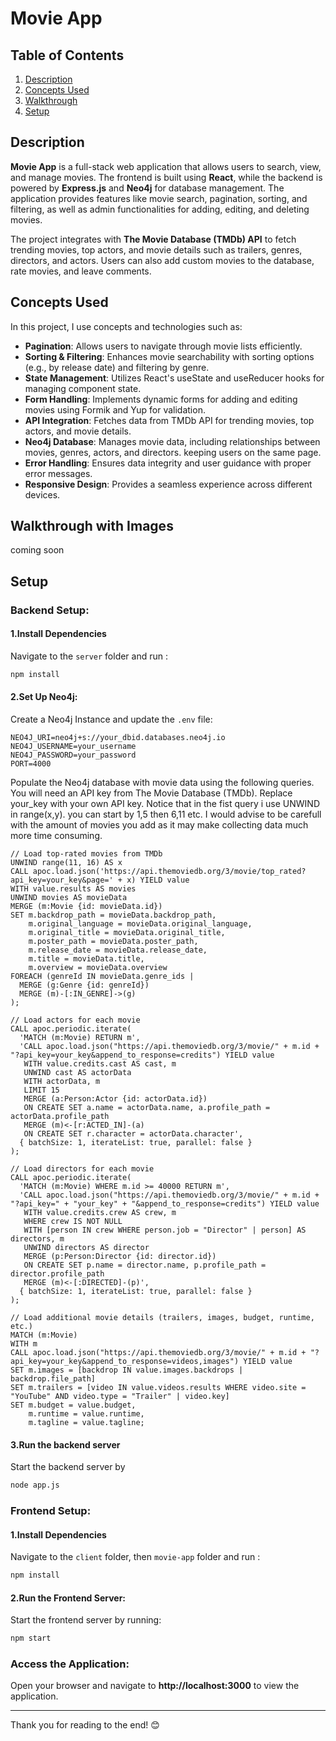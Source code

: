 # Movie App

## Table of Contents
1. [Description](#description)
2. [Concepts Used](#concepts-used)
3. [Walkthrough](#walkthrough)
4. [Setup](#setup)

## Description
**Movie App** is a full-stack web application that allows users to search, view, and manage movies. The frontend is built using **React**, while the backend is powered by **Express.js** and **Neo4j** for database management. The application provides features like movie search, pagination, sorting, and filtering, as well as admin functionalities for adding, editing, and deleting movies.

The project integrates with **The Movie Database (TMDb) API** to fetch trending movies, top actors, and movie details such as trailers, genres, directors, and actors. Users can also add custom movies to the database, rate movies, and leave comments.

## Concepts Used
In this project, I use concepts and technologies such as:
- **Pagination**: Allows users to navigate through movie lists efficiently.
- **Sorting & Filtering**: Enhances movie searchability with sorting options (e.g., by release date) and filtering by genre.
- **State Management**: Utilizes React's useState and useReducer hooks for managing component state.
- **Form Handling**: Implements dynamic forms for adding and editing movies using Formik and Yup for validation.
- **API Integration**: Fetches data from TMDb API for trending movies, top actors, and movie details.
- **Neo4j Database**: Manages movie data, including relationships between movies, genres, actors, and directors. keeping users on the same page.
- **Error Handling**: Ensures data integrity and user guidance with proper error messages.
- **Responsive Design**: Provides a seamless experience across different devices.

## Walkthrough with Images
 coming soon
## Setup

### Backend Setup:
#### 1.Install Dependencies
Navigate to the `server` folder and run :
```bash
npm install
```
#### 2.Set Up Neo4j:
Create a Neo4j Instance and update the `.env` file:
```env
NEO4J_URI=neo4j+s://your_dbid.databases.neo4j.io
NEO4J_USERNAME=your_username
NEO4J_PASSWORD=your_password
PORT=4000
```
Populate the Neo4j database with movie data using the following queries. You will need an API key from The Movie Database (TMDb). Replace your_key with your own API key.
Notice that in the fist query i use UNWIND in range(x,y). you can start by 1,5 then 6,11 etc. I would advise to be carefull with the amount of movies you add as it may make collecting data much more time consuming. 

```cypher
// Load top-rated movies from TMDb
UNWIND range(11, 16) AS x
CALL apoc.load.json('https://api.themoviedb.org/3/movie/top_rated?api_key=your_key&page=' + x) YIELD value
WITH value.results AS movies
UNWIND movies AS movieData
MERGE (m:Movie {id: movieData.id})
SET m.backdrop_path = movieData.backdrop_path,
    m.original_language = movieData.original_language,
    m.original_title = movieData.original_title,
    m.poster_path = movieData.poster_path,
    m.release_date = movieData.release_date,
    m.title = movieData.title,
    m.overview = movieData.overview
FOREACH (genreId IN movieData.genre_ids |
  MERGE (g:Genre {id: genreId})
  MERGE (m)-[:IN_GENRE]->(g)
);

// Load actors for each movie
CALL apoc.periodic.iterate(
  'MATCH (m:Movie) RETURN m',
  'CALL apoc.load.json("https://api.themoviedb.org/3/movie/" + m.id + "?api_key=your_key&append_to_response=credits") YIELD value
   WITH value.credits.cast AS cast, m
   UNWIND cast AS actorData
   WITH actorData, m
   LIMIT 15
   MERGE (a:Person:Actor {id: actorData.id})
   ON CREATE SET a.name = actorData.name, a.profile_path = actorData.profile_path
   MERGE (m)<-[r:ACTED_IN]-(a)
   ON CREATE SET r.character = actorData.character',
  { batchSize: 1, iterateList: true, parallel: false }
);

// Load directors for each movie
CALL apoc.periodic.iterate(
  'MATCH (m:Movie) WHERE m.id >= 40000 RETURN m',
  'CALL apoc.load.json("https://api.themoviedb.org/3/movie/" + m.id + "?api_key=" + "your_key" + "&append_to_response=credits") YIELD value
   WITH value.credits.crew AS crew, m
   WHERE crew IS NOT NULL
   WITH [person IN crew WHERE person.job = "Director" | person] AS directors, m
   UNWIND directors AS director
   MERGE (p:Person:Director {id: director.id})
   ON CREATE SET p.name = director.name, p.profile_path = director.profile_path
   MERGE (m)<-[:DIRECTED]-(p)',
  { batchSize: 1, iterateList: true, parallel: false }
);

// Load additional movie details (trailers, images, budget, runtime, etc.)
MATCH (m:Movie)
WITH m
CALL apoc.load.json("https://api.themoviedb.org/3/movie/" + m.id + "?api_key=your_key&append_to_response=videos,images") YIELD value
SET m.images = [backdrop IN value.images.backdrops | backdrop.file_path]
SET m.trailers = [video IN value.videos.results WHERE video.site = "YouTube" AND video.type = "Trailer" | video.key]
SET m.budget = value.budget,
    m.runtime = value.runtime,
    m.tagline = value.tagline;
```
#### 3.Run the backend server
Start the backend server by 
```bash
node app.js
```

### Frontend Setup:

#### 1.Install Dependencies
Navigate to the `client` folder, then `movie-app` folder and run :
```bash
npm install
```

#### 2.Run the Frontend Server:
Start the frontend server by running:
```bash
npm start
```
### Access the Application:
Open your browser and navigate to **http://localhost:3000** to view the application.


---

Thank you for reading to the end! 😊
